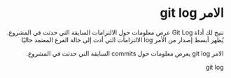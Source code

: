 <div dir = rtl > 
  
 <h1>  الامر git log  </h1> 
<p>
تتيح لك أداة Git Log عرض معلومات حول الالتزامات السابقة التي حدثت في المشروع. يُظهر أبسط إصدار من الأمر log الالتزامات التي أدت إلى حالة الفرع المعتمد حاليًا
</p>

<p>
الامر git log   يعرض معلومات حول commits السابقة التي حدثت في المشروع. 
</p>
 <p>  git log </p>
    

  </dir >
